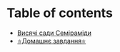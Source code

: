# Table of contents

* [Висячі сади Семіраміди](README.md)
* [⭐️Домашнє завдання⭐️](domashnye-zavdannya.md)
